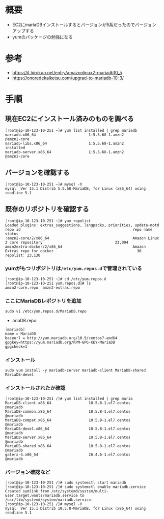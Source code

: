 # 概要
- EC2にmariaDBインストールするとバージョンが5系だったのでバージョンアップする
- yumのパッケージの勉強になる

# 参考
- https://it.hirokun.net/entry/amazonlinux2-mariadb10_5
- https://onoredekaiketsu.com/upgrad-to-mariadb-10-3/

# 手順
## 現在EC2にインストール済みのものを調べる
```
[root@ip-10-123-10-251 ~]# yum list installed | grep mariadb
mariadb.x86_64                        1:5.5.68-1.amzn2               @amzn2-core
mariadb-libs.x86_64                   1:5.5.68-1.amzn2               installed
mariadb-server.x86_64                 1:5.5.68-1.amzn2               @amzn2-core
```

## バージョンを確認する
```
[root@ip-10-123-10-251 ~]# mysql -V
mysql  Ver 15.1 Distrib 5.5.68-MariaDB, for Linux (x86_64) using readline 5.1
```

## 既存のリポジトリを確認する
```
[root@ip-10-123-10-251 ~]# yum repolist
Loaded plugins: extras_suggestions, langpacks, priorities, update-motd
repo id                                                   repo name                                                      status
!amzn2-core/2/x86_64                                      Amazon Linux 2 core repository                                 23,094
amzn2extra-docker/2/x86_64                                Amazon Extras repo for docker                                      36
repolist: 23,130
```

### yumがもつリポジトリは`/etc/yum.repos.d`で管理されている
```
[root@ip-10-123-10-251 ~]# cd /etc/yum.repos.d
[root@ip-10-123-10-251 yum.repos.d]# ls
amzn2-core.repo  amzn2-extras.repo
```

### ここにMariaDBレポジトリを追加
```
sudo vi /etc/yum.repos.d/MariaDB.repo
```
- ariaDB.repo
```
[mariadb]
name = MariaDB
baseurl = http://yum.mariadb.org/10.5/centos7-amd64
gpgkey=https://yum.mariadb.org/RPM-GPG-KEY-MariaDB
gpgcheck=1
```

### インストール
```
sudo yum install -y mariadb-server mariadb-client MariaDB-shared MariaDB-devel
```

### インストールされたか確認
```
[root@ip-10-123-10-251 /]# yum list installed | grep maria
MariaDB-client.x86_64                 10.5.8-1.el7.centos            @mariadb
MariaDB-common.x86_64                 10.5.8-1.el7.centos            @mariadb
MariaDB-compat.x86_64                 10.5.8-1.el7.centos            @mariadb
MariaDB-devel.x86_64                  10.5.8-1.el7.centos            @mariadb
MariaDB-server.x86_64                 10.5.8-1.el7.centos            @mariadb
MariaDB-shared.x86_64                 10.5.8-1.el7.centos            @mariadb
galera-4.x86_64                       26.4.6-1.el7.centos            @mariadb
```

### バージョン確認など
```
[root@ip-10-123-10-251 /]# sudo systemctl start mariadb
[root@ip-10-123-10-251 /]# sudo systemctl enable mariadb.service
Created symlink from /etc/systemd/system/multi-user.target.wants/mariadb.service to /usr/lib/systemd/system/mariadb.service.
[root@ip-10-123-10-251 /]# mysql -V
mysql  Ver 15.1 Distrib 10.5.8-MariaDB, for Linux (x86_64) using readline 5.1
```

